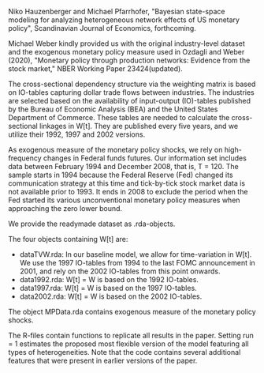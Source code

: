 Niko Hauzenberger and Michael Pfarrhofer, "Bayesian state-space modeling for analyzing heterogeneous network effects of US monetary policy", 
Scandinavian Journal of Economics, forthcoming.

Michael Weber kindly provided us with the original industry-level dataset and the exogenous monetary policy measure used in 
Ozdagli and Weber (2020), "Monetary policy through production networks: Evidence from the stock market," NBER Working Paper 23424(updated).

The cross-sectional dependency structure via the weighting matrix is based on IO-tables capturing dollar trade flows between industries.
The industries are selected based on the availability of input-output (IO)-tables published
by the Bureau of Economic Analysis (BEA) and the United States Department of Commerce. 
These tables are needed to calculate the cross-sectional linkages in W[t]. 
They are published every five years, and we utilize their 1992, 1997 and 2002 versions.

As exogenous measure of the monetary policy shocks, we rely on high-frequency changes
in Federal funds futures. 
Our information set includes data between February 1994 and December 2008, that is, T = 120. 
The sample starts in 1994 because the Federal Reserve (Fed) changed its communication strategy at this time 
and tick-by-tick stock market data is not available prior to 1993. 
It ends in 2008 to exclude the period when the Fed started its various unconventional monetary policy measures when approaching the zero lower bound.


We provide the readymade dataset as .rda-objects. 

The four objects containing W[t] are: 
- dataTVW.rda: In our baseline model, we allow for time-variation in W[t]. We use the 1997 IO-tables from 1994 to the last FOMC announcement in 2001, 
and rely on the 2002 IO-tables from this point onwards.
- data1992.rda: W[t] = W is based on the 1992 IO-tables.
- data1997.rda: W[t] = W is based on the 1997 IO-tables.
- data2002.rda: W[t] = W is based on the 2002 IO-tables.

The object MPData.rda contains exogenous measure of the monetary policy shocks. 

The R-files contain functions to replicate all results in the paper. Setting run = 1 estimates the proposed most flexible version of the model featuring all types of heterogeneities. Note that the code contains several additional features that were present in earlier versions of the paper.
